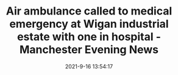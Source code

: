 ---
"title": "Air ambulance called to medical emergency at Wigan industrial estate with one in hospital - Manchester Evening News"
"date": "2021-9-16 13:54:17"
"feed_name": "GOOGLENEWSINDUSTRIAL"
"feed_website": "https://news.google.com/search?q=industrial%2Bincident&hl=en-US&gl=US&ceid=US:en"
"feed_rss": "https://news.google.com/rss/search?q=industrial%2Bincident&hl=en-US&gl=US&ceid=US:en"
"link": "https://www.manchestereveningnews.co.uk/news/greater-manchester-news/wigan-hindley-green-air-ambulance-21586416"
"file": "_posts/2021-1-1-d739f2c699642ca131bae9c32d1011086f0a6156.md"
"accident": "0"
"drilling": "0"
"dead": "0"
"injured": "0"
---